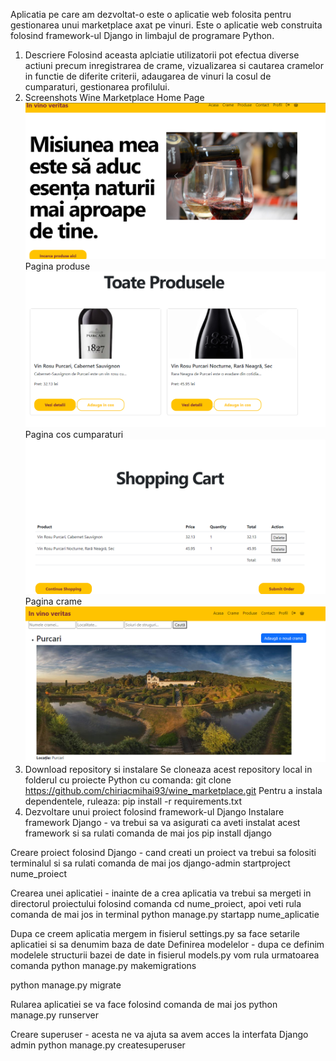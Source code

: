 Aplicatia pe care am dezvoltat-o este o aplicatie web folosita pentru gestionarea unui marketplace
axat pe vinuri. Este o aplicatie web construita folosind framework-ul Django in limbajul de programare Python.

1. Descriere
   Folosind aceasta aplciatie utilizatorii pot efectua diverse actiuni precum inregistrarea de crame, vizualizarea 
   si cautarea cramelor in functie de diferite criterii, adaugarea de vinuri la cosul de cumparaturi, 
   gestionarea profilului.
2. Screenshots Wine Marketplace
   Home Page
 ![img.png](img.png)
   Pagina produse
 ![img_1.png](img_1.png)
 Pagina cos cumparaturi
 ![img_2.png](img_2.png)
 Pagina crame
 ![img_3.png](img_3.png)
3. Download repository si instalare
   Se cloneaza acest repository local in folderul cu proiecte Python cu comanda:
   git clone https://github.com/chiriacmihai93/wine_marketplace.git
   Pentru a instala dependentele, ruleaza:
   pip install -r requirements.txt 
4. Dezvoltare unui proiect folosind framework-ul Django
Instalare framework Django - va trebui sa va asigurati ca aveti instalat acest framework si sa rulati comanda de mai jos
pip install django

Creare proiect folosind Django - cand creati un proiect va trebui sa folositi terminalul si sa rulati comanda de mai jos
django-admin startproject nume_proiect

Crearea unei aplicatiei - inainte de a crea aplicatia va trebui sa mergeti in directorul proiectului folosind comanda
cd nume_proiect, apoi veti rula comanda de mai jos in terminal
python manage.py startapp nume_aplicatie

Dupa ce creem aplicatia mergem in fisierul settings.py sa face setarile aplicatiei si sa denumim baza de date
Definirea modelelor - dupa ce definim modelele structurii bazei de date in fisierul models.py vom rula urmatoarea comanda
python manage.py makemigrations

python manage.py migrate

Rularea aplicatiei se va face folosind comanda de mai jos
python manage.py runserver

Creare superuser - acesta ne va ajuta sa avem acces la interfata Django admin
python manage.py createsuperuser
   